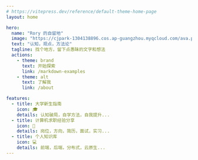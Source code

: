 ```yaml
---
# https://vitepress.dev/reference/default-theme-home-page
layout: home

hero:
  name: "Rory 的自留地"
  image: "https://cjpark-1304138896.cos.ap-guangzhou.myqcloud.com/ava.png"
  text: "认知，观点，方法论"
  tagline: 找个地方，留下点愚昧的文字和想法
  actions:
    - theme: brand
      text: 开始探索
      link: /markdown-examples
    - theme: alt
      text: 了解我
      link: /about

features:
  - title: 大学新生指南
    icon: 🎓
    details: 认知破局，自学方法，自我提升...
  - title: 计算机求职经验分享
    icon: 💼
    details: 岗位，方向，简历，面试，实习...
  - title: 个人知识库
    icon: 💻
    details: 前端，后端，分布式，云原生...
---
```


